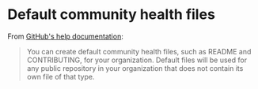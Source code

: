 # Default community health files

From [GitHub's help documentation][1]:

> You can create default community health files, such as README and
> CONTRIBUTING, for your organization. Default files will be used for any
> public repository in your organization that does not contain its own
> file of that type.

[1]: https://help.github.com/en/articles/creating-a-default-community-health-file-for-your-organization
